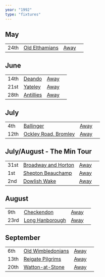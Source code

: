 ```yaml
---
year: "1992"
type: "fixtures"
---
```


## May

|  |  |  |  |
|:---|:---|:---|:---|
| 24th | [Old Elthamians](/1992/old-elthamians) | [Away](https://goo.gl/maps/FQbBNZQTFggEmhfv9) |

## June

|  |  |  |  |
|:---|:---|:---|:---|
| 14th | [Deando](/1992/deando) | [Away]() |
| 21st | [Yateley](/1992/yateley) | [Away]() |
| 28th | [Antillies](/1992/antillies) | [Away]() |

## July

|  |  |  |  |
|:---|:---|:---|:---|
| 4th | [Ballinger](/1992/ballinger) | [Away]() |
| 12th | [Ockley Road, Bromley](/1992/ockley-road-bromley) | [Away]() |

## July/August - The Min Tour

|  |  |  |  |
|:---|:---|:---|:---|
| 31st | [Broadway and Horton](/1992/broadway-and-horton) | [Away](https://goo.gl/maps/orv3RETHUX95dBWv7) |
| 1st | [Shepton Beauchamp](/1992/shepton-beauchamp) | [Away](https://goo.gl/maps/U9dz6eSd2xoKyCbLA) |
| 2nd | [Dowlish Wake](/1992/dowlish-wake) | [Away](https://goo.gl/maps/b8LCqQEPKGkiWa7f6) |

## August

|  |  |  |  |
|:---|:---|:---|:---|
| 9th | [Checkendon](/1992/checkendon) | [Away]() |
| 23rd | [Long Hanborough](/1992/long-hanborough) | [Away](https://goo.gl/maps/6LxZBbPRzeLCtiJR7) |

## September

|  |  |  |  |
|:---|:---|:---|:---|
| 6th | [Old Wimbledonians](/1992/old-wimbledonians) | [Away]() |
| 13th | [Reigate Pilgrims](/1992/reigate-pilgrims) | [Away](https://goo.gl/maps/z54KDhWLtQreY6xy9) |
| 20th | [Watton-at-Stone](/1992/watton-at-stone) | [Away](https://goo.gl/maps/JPBQawMsjLgYtVHk9) |